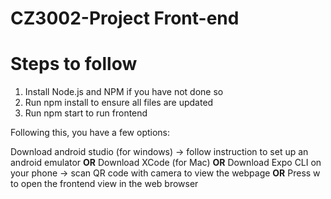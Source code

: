# CZ3002-Project Front-end

# Steps to follow

1. Install Node.js and NPM if you have not done so
2. Run npm install to ensure all files are updated
3. Run npm start to run frontend

Following this, you have a few options:

Download android studio (for windows) -> follow instruction to set up an android emulator
**OR**
Download XCode (for Mac)
**OR**
Download Expo CLI on your phone -> scan QR code with camera to view the webpage
**OR**
Press w to open the frontend view in the web browser
